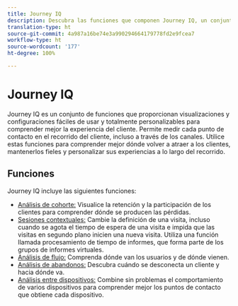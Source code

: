 ```yaml
---
title: Journey IQ
description: Descubra las funciones que componen Journey IQ, un conjunto de funciones que forman parte de Adobe Analytics.
translation-type: ht
source-git-commit: 4a987a16be74e3a990294664179778fd2e9fcea7
workflow-type: ht
source-wordcount: '177'
ht-degree: 100%

---
```



# Journey IQ

Journey IQ es un conjunto de funciones que proporcionan visualizaciones y configuraciones fáciles de usar y totalmente personalizables para comprender mejor la experiencia del cliente. Permite medir cada punto de contacto en el recorrido del cliente, incluso a través de los canales. Utilice estas funciones para comprender mejor dónde volver a atraer a los clientes, mantenerlos fieles y personalizar sus experiencias a lo largo del recorrido.

## Funciones

Journey IQ incluye las siguientes funciones:

* [Análisis de cohorte:](visualizations/cohort-table/cohort-analysis.md) Visualice la retención y la participación de los clientes para comprender dónde se producen las pérdidas.
* [Sesiones contextuales:](../../components/vrs/vrs-report-time-processing.md) Cambie la definición de una visita, incluso cuando se agota el tiempo de espera de una visita e impida que las visitas en segundo plano inicien una nueva visita. Utiliza una función llamada procesamiento de tiempo de informes, que forma parte de los grupos de informes virtuales.
* [Análisis de flujo:](visualizations/c-flow/flow.md) Comprenda dónde van los usuarios y de dónde vienen.
* [Análisis de abandonos:](visualizations/fallout/fallout-flow.md) Descubra cuándo se desconecta un cliente y hacia dónde va.
* [Análisis entre dispositivos:](../../components/cda/overview.md) Combine sin problemas el comportamiento de varios dispositivos para comprender mejor los puntos de contacto que obtiene cada dispositivo.
